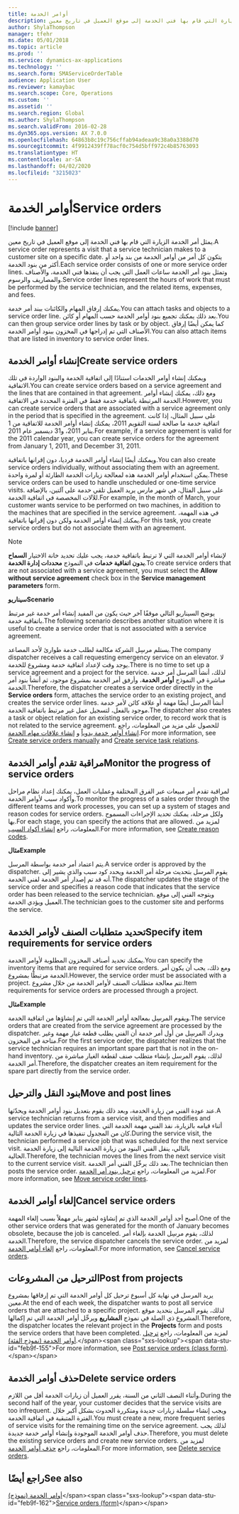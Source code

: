 ```yaml
---
title: أوامر الخدمة
description: يمثل أمر الخدمة الزيارة التي قام بها فني الخدمة إلى موقع العميل في تاريخ معين.
author: ShylaThompson
manager: tfehr
ms.date: 05/01/2018
ms.topic: article
ms.prod: ''
ms.service: dynamics-ax-applications
ms.technology: ''
ms.search.form: SMAServiceOrderTable
audience: Application User
ms.reviewer: kamaybac
ms.search.scope: Core, Operations
ms.custom: ''
ms.assetid: ''
ms.search.region: Global
ms.author: ShylaThompson
ms.search.validFrom: 2016-02-28
ms.dyn365.ops.version: AX 7.0.0
ms.openlocfilehash: 64863b8c19c756cffab94adeaa9c38a0a3388d70
ms.sourcegitcommit: 4f9912439ff78acf0c754d5bff972c4b85763093
ms.translationtype: HT
ms.contentlocale: ar-SA
ms.lasthandoff: 04/02/2020
ms.locfileid: "3215023"
---
```

# <a name="service-orders"></a><span data-ttu-id="feb9f-103">أوامر الخدمة</span><span class="sxs-lookup"><span data-stu-id="feb9f-103">Service orders</span></span>   

[!include [banner](../includes/banner.md)]


<span data-ttu-id="feb9f-104">يمثل أمر الخدمة الزيارة التي قام بها فني الخدمة إلى موقع العميل في تاريخ معين.</span><span class="sxs-lookup"><span data-stu-id="feb9f-104">A service order represents a visit that a service technician makes to a customer site on a specific date.</span></span> <span data-ttu-id="feb9f-105">يتكون كل أمر من أوامر الخدمة من بند واحد أو أكثر من بنود الخدمة.</span><span class="sxs-lookup"><span data-stu-id="feb9f-105">Each service order consists of one or more service order lines.</span></span> <span data-ttu-id="feb9f-106">وتمثل بنود أمر الخدمة ساعات العمل التي يجب أن ينفذها فني الخدمة، والأصناف والمصاريف والرسوم.</span><span class="sxs-lookup"><span data-stu-id="feb9f-106">Service order lines represent the hours of work that must be performed by the service technician, and the related items, expenses, and fees.</span></span>

<span data-ttu-id="feb9f-107">يمكنك إرفاق المهام والكائنات ببند أمر خدمة.</span><span class="sxs-lookup"><span data-stu-id="feb9f-107">You can attach tasks and objects to a service order line.</span></span> <span data-ttu-id="feb9f-108">بعد ذلك يمكنك تجميع بنود أوامر الخدمة حسب المهام أو كائن.</span><span class="sxs-lookup"><span data-stu-id="feb9f-108">You can then group service order lines by task or by object.</span></span> <span data-ttu-id="feb9f-109">كما يمكن أيضًا إرفاق الأصناف التي تم إدراجها في المخزون ببنود أوامر الخدمة.</span><span class="sxs-lookup"><span data-stu-id="feb9f-109">You can also attach items that are listed in inventory to service order lines.</span></span>

## <a name="create-service-orders"></a><span data-ttu-id="feb9f-110">إنشاء أوامر الخدمة</span><span class="sxs-lookup"><span data-stu-id="feb9f-110">Create service orders</span></span>

<span data-ttu-id="feb9f-111">ويمكنك إنشاء أوامر الخدمات استنادًا إلى اتفاقية الخدمة والبنود الواردة في تلك الاتفاقية.</span><span class="sxs-lookup"><span data-stu-id="feb9f-111">You can create service orders based on a service agreement and the lines that are contained in that agreement.</span></span> <span data-ttu-id="feb9f-112">ومع ذلك، يمكنك إنشاء أوامر الخدمة المرتبطة باتفاقية خدمة فقط في الفترة المحددة في الاتفاقية.</span><span class="sxs-lookup"><span data-stu-id="feb9f-112">However, you can create service orders that are associated with a service agreement only in the period that is specified in the agreement.</span></span> <span data-ttu-id="feb9f-113">على سبيل المثال، إذا كانت اتفاقية خدمة ما صالحة لسنة التقويم 2011، يمكنك إنشاء أوامر الخدمة للاتفاقية من 1 يناير 2011، و31 ديسمبر عام 2011.</span><span class="sxs-lookup"><span data-stu-id="feb9f-113">For example, if a service agreement is valid for the 2011 calendar year, you can create service orders for the agreement from January 1, 2011, and December 31, 2011.</span></span>

<span data-ttu-id="feb9f-114">ويمكنك أيضًا إنشاء أوامر الخدمة فرديا، دون إقرانها باتفاقية.</span><span class="sxs-lookup"><span data-stu-id="feb9f-114">You can also create service orders individually, without associating them with an agreement.</span></span> <span data-ttu-id="feb9f-115">يمكن استخدام أوامر الخدمة هذه لمعالجة زيارات الخدمة الطارئة أو لمرة واحدة.</span><span class="sxs-lookup"><span data-stu-id="feb9f-115">These service orders can be used to handle unscheduled or one-time service visits.</span></span> <span data-ttu-id="feb9f-116">على سبيل المثال، في شهر مارس يريد العميل تلقي خدمة على آلتين، بالإضافة للآلات المخصصة في اتفاقية الخدمة.</span><span class="sxs-lookup"><span data-stu-id="feb9f-116">For example, in the month of March, your customer wants service to be performed on two machines, in addition to the machines that are specified in the service agreement.</span></span> <span data-ttu-id="feb9f-117">في هذه المهمة، يمكنك إنشاء أوامر الخدمة ولكن دون إقرانها باتفاقية.</span><span class="sxs-lookup"><span data-stu-id="feb9f-117">For this task, you create service orders but do not associate them with an agreement.</span></span>


> [!NOTE]
> <P><span data-ttu-id="feb9f-118">لإنشاء أوامر الخدمة التي لا ترتبط باتفاقية خدمة، يجب عليك تحديد خانة الاختيار <STRONG>السماح بدون اتفاقية خدمات</STRONG> في النموذج <STRONG>محددات إدارة الخدمة</STRONG>.</span><span class="sxs-lookup"><span data-stu-id="feb9f-118">To create service orders that are not associated with a service agreement, you must select the <STRONG>Allow without service agreement</STRONG> check box in the <STRONG>Service management parameters</STRONG> form.</span></span></P>

<span data-ttu-id="feb9f-119">**سيناريو**</span><span class="sxs-lookup"><span data-stu-id="feb9f-119">**Scenario**</span></span>

<span data-ttu-id="feb9f-120">يوضح السيناريو التالي موقفًا آخر حيث يكون من المفيد إنشاء أمر خدمة غير مرتبط باتفاقية خدمة.</span><span class="sxs-lookup"><span data-stu-id="feb9f-120">The following scenario describes another situation where it is useful to create a service order that is not associated with a service agreement.</span></span>

<span data-ttu-id="feb9f-121">يستلم مرسِل الشركة مكالمة لطلب خدمة طوارئ لأحد المصاعد.</span><span class="sxs-lookup"><span data-stu-id="feb9f-121">The company dispatcher receives a call requesting emergency service on an elevator.</span></span> <span data-ttu-id="feb9f-122">لا يوجد وقت لإعداد اتفاقية خدمة ومشروع للخدمة.</span><span class="sxs-lookup"><span data-stu-id="feb9f-122">There is no time to set up a service agreement and a project for the service.</span></span> <span data-ttu-id="feb9f-123">لذلك، أنشأ المرسل أمر خدمة مباشرة في النموذج **أوامر الخدمة**، وأرفق أمر الخدمة بمشروع موجود، ثم أنشأ بنود أمر الخدمة.</span><span class="sxs-lookup"><span data-stu-id="feb9f-123">Therefore, the dispatcher creates a service order directly in the **Service orders** form, attaches the service order to an existing project, and creates the service order lines.</span></span> <span data-ttu-id="feb9f-124">أنشأ المرسل أيضًا مهمة أو علاقة كائن لأمر خدمة موجود بالفعل، لتسجيل عمل غير مرتبط باتفاقية الخدمة.</span><span class="sxs-lookup"><span data-stu-id="feb9f-124">The dispatcher also creates a task or object relation for an existing service order, to record work that is not related to the service agreement.</span></span> <span data-ttu-id="feb9f-125">للحصول على مزيد من المعلومات، راجع [إنشاء أوامر خدمة يدوياً](create-service-orders-manually.md) و [إنشاء علاقات مهام الخدمة](create-service-task-relations.md).</span><span class="sxs-lookup"><span data-stu-id="feb9f-125">For more information, see [Create service orders manually](create-service-orders-manually.md) and [Create service task relations](create-service-task-relations.md).</span></span>

## <a name="monitor-the-progress-of-service-orders"></a><span data-ttu-id="feb9f-126">مراقبة تقدم أوامر الخدمة</span><span class="sxs-lookup"><span data-stu-id="feb9f-126">Monitor the progress of service orders</span></span>

<span data-ttu-id="feb9f-127">لمراقبة تقدم أمر مبيعات عبر الفرق المختلفة وعمليات العمل، يمكنك إعداد نظام مراحل وأكواد سبب لأوامر الخدمة.</span><span class="sxs-lookup"><span data-stu-id="feb9f-127">To monitor the progress of a sales order through the different teams and work processes, you can set up a system of stages and reason codes for service orders.</span></span> <span data-ttu-id="feb9f-128">ولكل مرحلة، يمكنك تحديد الإجراءات المسموح بها.</span><span class="sxs-lookup"><span data-stu-id="feb9f-128">For each stage, you can specify the actions that are allowed.</span></span> <span data-ttu-id="feb9f-129">لمزيد من المعلومات، راجع [إنشاء أكواد السبب](create-reason-codes.md).</span><span class="sxs-lookup"><span data-stu-id="feb9f-129">For more information, see [Create reason codes](create-reason-codes.md).</span></span>

<span data-ttu-id="feb9f-130">**مثال**</span><span class="sxs-lookup"><span data-stu-id="feb9f-130">**Example**</span></span>

<span data-ttu-id="feb9f-131">يتم اعتماد أمر خدمة بواسطة المرسل.</span><span class="sxs-lookup"><span data-stu-id="feb9f-131">A service order is approved by the dispatcher.</span></span> <span data-ttu-id="feb9f-132">يقوم المرسل بتحديث مرحلة أمر الخدمة ويحدد كود سبب والذي يشير إلى أنه قد تم إصدار أمر الخدمة لفني الخدمة.</span><span class="sxs-lookup"><span data-stu-id="feb9f-132">The dispatcher updates the stage of the service order and specifies a reason code that indicates that the service order has been released to the service technician.</span></span> <span data-ttu-id="feb9f-133">ويتوجه الفني إلى موقع العميل ويؤدي الخدمة.</span><span class="sxs-lookup"><span data-stu-id="feb9f-133">The technician goes to the customer site and performs the service.</span></span>

## <a name="specify-item-requirements-for-service-orders"></a><span data-ttu-id="feb9f-134">تحديد متطلبات الصنف لأوامر الخدمة</span><span class="sxs-lookup"><span data-stu-id="feb9f-134">Specify item requirements for service orders</span></span>

<span data-ttu-id="feb9f-135">يمكنك تحديد أصناف المخزون المطلوبة لأوامر الخدمة.</span><span class="sxs-lookup"><span data-stu-id="feb9f-135">You can specify the inventory items that are required for service orders.</span></span> <span data-ttu-id="feb9f-136">ومع ذلك، يجب أن يكون أمر الخدمة مرتبطًا بمشروع.</span><span class="sxs-lookup"><span data-stu-id="feb9f-136">However, the service order must be associated with a project.</span></span> <span data-ttu-id="feb9f-137">تتم معالجة متطلبات الصنف لأوامر الخدمة من خلال مشروع.</span><span class="sxs-lookup"><span data-stu-id="feb9f-137">Item requirements for service orders are processed through a project.</span></span> 

<span data-ttu-id="feb9f-138">**مثال**</span><span class="sxs-lookup"><span data-stu-id="feb9f-138">**Example**</span></span>

<span data-ttu-id="feb9f-139">ويقوم المرسِل بمعالجة أوامر الخدمة التي تم إنشاؤها من اتفاقية الخدمة.</span><span class="sxs-lookup"><span data-stu-id="feb9f-139">The service orders that are created from the service agreement are processed by the dispatcher.</span></span> <span data-ttu-id="feb9f-140">ويدرك المرسِل من أول أمر خدمة أن الفني يطلب قطعة غيار مهمة وغير متاحة في المخزون.</span><span class="sxs-lookup"><span data-stu-id="feb9f-140">For the first service order, the dispatcher realizes that the service technician requires an important spare part that is not in the on-hand inventory.</span></span> <span data-ttu-id="feb9f-141">لذلك، يقوم المرسل بإنشاء متطلب صنف لقطعة الغيار مباشرة من أمر الخدمة.</span><span class="sxs-lookup"><span data-stu-id="feb9f-141">Therefore, the dispatcher creates an item requirement for the spare part directly from the service order.</span></span>

## <a name="move-and-post-lines"></a><span data-ttu-id="feb9f-142">بنود النقل والترحيل</span><span class="sxs-lookup"><span data-stu-id="feb9f-142">Move and post lines</span></span>

<span data-ttu-id="feb9f-143">عند عودة الفني من زيارة الخدمة، وبعد ذلك يقوم بتعديل بنود أوامر الخدمة ويحدّثها.</span><span class="sxs-lookup"><span data-stu-id="feb9f-143">A service technician returns from a service visit, and then modifies and updates the service order lines.</span></span> <span data-ttu-id="feb9f-144">أثناء قيامه بالزيارة، نفذ الفني مهمة الخدمة التي كان من المجدول تنفيذها في زيارة الخدمة التالية.</span><span class="sxs-lookup"><span data-stu-id="feb9f-144">During the service visit, the technician performed a service job that was scheduled for the next service visit.</span></span> <span data-ttu-id="feb9f-145">بالتالي، ينقل الفني البنود من زيارة الخدمة التالية إلى زيارة الخدمة الحالية.</span><span class="sxs-lookup"><span data-stu-id="feb9f-145">Therefore, the technician moves the lines from the next service visit to the current service visit.</span></span> <span data-ttu-id="feb9f-146">بعد ذلك يرحِّل الفني أمر الخدمة.</span><span class="sxs-lookup"><span data-stu-id="feb9f-146">The technician then posts the service order.</span></span> <span data-ttu-id="feb9f-147">لمزيد من المعلومات، راجع [ترحيل بنود أمر الخدمة](move-service-order-lines.md).</span><span class="sxs-lookup"><span data-stu-id="feb9f-147">For more information, see [Move service order lines](move-service-order-lines.md).</span></span>

## <a name="cancel-service-orders"></a><span data-ttu-id="feb9f-148">إلغاء أوامر الخدمة</span><span class="sxs-lookup"><span data-stu-id="feb9f-148">Cancel service orders</span></span>

<span data-ttu-id="feb9f-149">أصبح أحد أوامر الخدمة الذي تم إنشاؤه لشهر يناير مهملاً بسبب إلغاء المهمة.</span><span class="sxs-lookup"><span data-stu-id="feb9f-149">One of the other service orders that was generated for the month of January becomes obsolete, because the job is canceled.</span></span> <span data-ttu-id="feb9f-150">لذلك، يقوم مرسِل الخدمة بإلغاء أمر الخدمة.</span><span class="sxs-lookup"><span data-stu-id="feb9f-150">Therefore, the service dispatcher cancels the service order.</span></span> <span data-ttu-id="feb9f-151">لمزيد من المعلومات، راجع [إلغاء أوامر الخدمة](cancel-service-orders.md).</span><span class="sxs-lookup"><span data-stu-id="feb9f-151">For more information, see [Cancel service orders](cancel-service-orders.md).</span></span>

## <a name="post-from-projects"></a><span data-ttu-id="feb9f-152">الترحيل من المشروعات</span><span class="sxs-lookup"><span data-stu-id="feb9f-152">Post from projects</span></span>

<span data-ttu-id="feb9f-153">يريد المرسل في نهاية كل أسبوع ترحيل كل أوامر الخدمة التي تم إرفاقها بمشروع معين.</span><span class="sxs-lookup"><span data-stu-id="feb9f-153">At the end of each week, the dispatcher wants to post all service orders that are attached to a specific project.</span></span> <span data-ttu-id="feb9f-154">لذلك، يقوم المرسل بتحديد موقع المشروع ذي الصلة في نموذج **المشاريع** ويرحِّل أوامر الخدمة التي تم إكمالها.</span><span class="sxs-lookup"><span data-stu-id="feb9f-154">Therefore, the dispatcher locates the relevant project in the **Projects** form and posts the service orders that have been completed.</span></span> <span data-ttu-id="feb9f-155">لمزيد من المعلومات، راجع [ترحيل أوامر الخدمة (نموذج الفئة)](https://technet.microsoft.com/library/aa574685\(v=ax.60\)).</span><span class="sxs-lookup"><span data-stu-id="feb9f-155">For more information, see [Post service orders (class form)](https://technet.microsoft.com/library/aa574685\(v=ax.60\)).</span></span>

## <a name="delete-service-orders"></a><span data-ttu-id="feb9f-156">حذف أوامر الخدمة</span><span class="sxs-lookup"><span data-stu-id="feb9f-156">Delete service orders</span></span>

<span data-ttu-id="feb9f-157">وأثناء النصف الثاني من السنة، يقرر العميل أن زيارات الخدمة أقل من اللازم.</span><span class="sxs-lookup"><span data-stu-id="feb9f-157">During the second half of the year, your customer decides that the service visits are too infrequent.</span></span> <span data-ttu-id="feb9f-158">ويجب إنشاء سلسلة زيارات جديدة ومتكررة الحدوث بشكل أكبر خلال الفترة المتبقية في اتفاقية الخدمة.</span><span class="sxs-lookup"><span data-stu-id="feb9f-158">You must create a new, more frequent series of service visits for the remaining time on the service agreement.</span></span> <span data-ttu-id="feb9f-159">لذلك يجب حذف أوامر الخدمة الموجودة وإنشاء أوامر خدمة جديدة.</span><span class="sxs-lookup"><span data-stu-id="feb9f-159">Therefore, you must delete the existing service orders and create new service orders.</span></span> <span data-ttu-id="feb9f-160">لمزيد من المعلومات، راجع [حذف أوامر الخدمة](delete-service-orders.md).</span><span class="sxs-lookup"><span data-stu-id="feb9f-160">For more information, see [Delete service orders](delete-service-orders.md).</span></span>

## <a name="see-also"></a><span data-ttu-id="feb9f-161">راجع أيضًا</span><span class="sxs-lookup"><span data-stu-id="feb9f-161">See also</span></span>

<span data-ttu-id="feb9f-162">[أوامر الخدمة (نموذج)](https://technet.microsoft.com/library/aa554361\(v=ax.60\))</span><span class="sxs-lookup"><span data-stu-id="feb9f-162">[Service orders (form)](https://technet.microsoft.com/library/aa554361\(v=ax.60\))</span></span>

  


